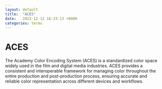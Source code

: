 ```yaml
---
layout: default
title:  "ACES"
date:   2023-12-12 16:33:13 +0000
categories: terms
---
```


# ACES

The Academy Color Encoding System (ACES) is a standardized color space widely used in the film and digital media industries. ACES provides a consistent and interoperable framework for managing color throughout the entire production and post-production process, ensuring accurate and reliable color representation across different devices and workflows.
